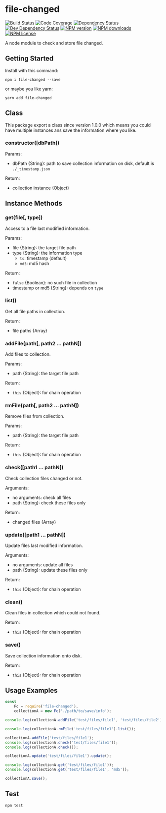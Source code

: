 # file-changed

[![Build Status][ci-img]][ci-url]
[![Code Coverage][cov-img]][cov-url]
[![Dependency Status][dep-img]][dep-url]
[![Dev Dependency Status][dev-dep-img]][dev-dep-url]
[![NPM version][npm-ver-img]][npm-url]
[![NPM downloads][npm-dl-img]][npm-url]
[![NPM license][npm-lc-img]][npm-url]

A node module to check and store file changed.

## Getting Started

Install with this command:

```shell
npm i file-changed --save
```

or maybe you like yarn:

```shell
yarn add file-changed
```

## Class

This package export a class since version 1.0.0 which means you could have multiple instances ans save the information where you like.

### constructor([dbPath])

Params:

- dbPath {String}: path to save collection information on disk, default is `./_timestamp.json`

Return:

- collection instance {Object}

## Instance Methods

### get(file[, type])

Access to a file last modified information.

Params:

- file {String}: the target file path
- type {String}: the information type
  - `ts`: timestamp (default)
  - `md5`: md5 hash

Return:

- `false` {Boolean}: no such file in collection
- timestamp or md5 {String}: depends on `type`

### list()

Get all file paths in collection.

Return:

- file paths {Array}

### addFile(path[, path2 ... pathN])

Add files to collection.

Params:

- path {String}: the target file path

Return:

- `this` {Object}: for chain operation

### rmFile(path[, path2 ... pathN])

Remove files from collection.

Params:

- path {String}: the target file path

Return:

- `this` {Object}: for chain operation

### check([path1 ... pathN])

Check collection files changed or not.

Arguments:

- no arguments: check all files
- path {String}: check these files only

Return:

- changed files {Array}

### update([path1 ... pathN])

Update files last modified information.

Arguments:

- no arguments: update all files
- path {String}: update these files only

Return:

- `this` {Object}: for chain operation

### clean()

Clean files in collection which could not found.

Return:

- `this` {Object}: for chain operation

### save()

Save collection information onto disk.

Return:

- `this` {Object}: for chain operation

## Usage Examples

```js
const
	Fc = require('file-changed'),
	collectionA = new Fc('./path/to/save/info');

console.log(collectionA.addFile('test/files/file1', 'test/files/file2').list());

console.log(collectionA.rmFile('test/files/file1').list());

collectionA.addFile('test/files/file1');
console.log(collectionA.check('test/files/file1'));
console.log(collectionA.check());

collectionA.update('test/files/file1').update();

console.log(collectionA.get('test/files/file1'));
console.log(collectionA.get('test/files/file1', 'md5'));

collectionA.save();
```

## Test

```shell
npm test
```

[ci-img]:https://img.shields.io/travis/poppinlp/file-changed.svg?style=flat-square
[ci-url]:https://travis-ci.org/poppinlp/file-changed

[cov-img]:https://img.shields.io/codecov/poppinlp/github/codecov/file-changed.svg
[cov-url]:https://codecov.io/gh/poppinlp/file-changed

[dep-img]:https://img.shields.io/david/poppinlp/file-changed.svg?style=flat-square
[dep-url]:https://david-dm.org/poppinlp/file-changed

[dev-dep-img]:https://img.shields.io/david/dev/poppinlp/file-changed.svg?style=flat-square
[dev-dep-url]:https://david-dm.org/poppinlp/file-changed#info=devDependencies

[npm-ver-img]:https://img.shields.io/npm/v/file-changed.svg?style=flat-square
[npm-dl-img]:https://img.shields.io/npm/dm/file-changed.svg?style=flat-square
[npm-lc-img]:https://img.shields.io/npm/l/file-changed.svg?style=flat-square
[npm-url]:https://www.npmjs.com/package/file-changed
